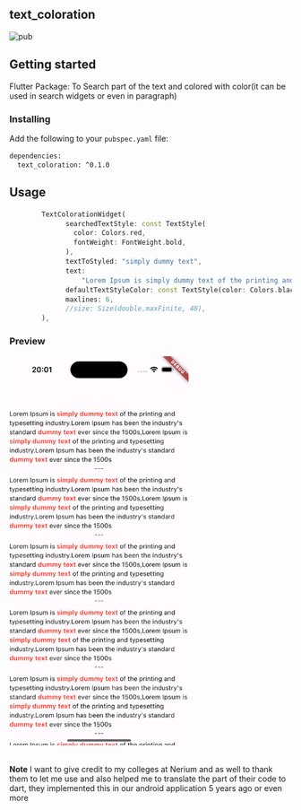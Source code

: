 ## text_coloration

![pub](https://img.shields.io/badge/pub-v0.1.0-orange)

## Getting started

Flutter Package: To Search part of the text and colored with color(it can be used in search widgets or even in paragraph)


### Installing

Add the following to your `pubspec.yaml` file:

    dependencies:
      text_coloration: ^0.1.0

## Usage


```dart
        TextColorationWidget(
              searchedTextStyle: const TextStyle(
                color: Colors.red,
                fontWeight: FontWeight.bold,
              ),
              textToStyled: "simply dummy text",
              text:
                  "Lorem Ipsum is simply dummy text of the printing and typesetting industry.Lorem Ipsum has been the industry's standard dummy text ever since the 1500s,Lorem Ipsum is simply dummy text of the printing and typesetting industry.Lorem Ipsum has been the industry's standard dummy text ever since the 1500s ",
              defaultTextStyleColor: const TextStyle(color: Colors.black),
              maxlines: 6,
              //size: Size(double.maxFinite, 48),
        ),  


```

### Preview


<img src="https://github.com/liodali/text_coloration/blob/main/preview_ios.png" alt="text coloration flutter example" width="320" />

<br>
<br>

**Note** I want to give credit to my colleges at Nerium and as well  to thank them to let me use and also helped me to translate the part of their code to dart, they implemented this in our android application 5 years ago or even more 